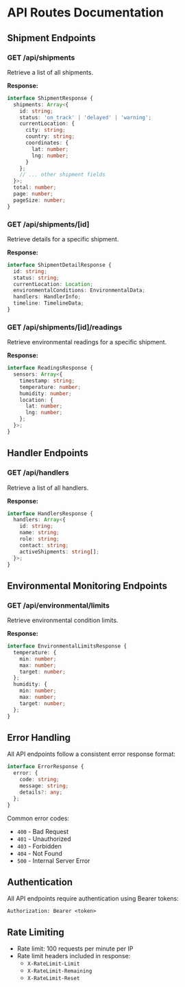 # API Routes Documentation

## Shipment Endpoints

### GET /api/shipments
Retrieve a list of all shipments.

**Response:**
```typescript
interface ShipmentResponse {
  shipments: Array<{
    id: string;
    status: 'on_track' | 'delayed' | 'warning';
    currentLocation: {
      city: string;
      country: string;
      coordinates: {
        lat: number;
        lng: number;
      }
    };
    // ... other shipment fields
  }>;
  total: number;
  page: number;
  pageSize: number;
}
```

### GET /api/shipments/[id]
Retrieve details for a specific shipment.

**Response:**
```typescript
interface ShipmentDetailResponse {
  id: string;
  status: string;
  currentLocation: Location;
  environmentalConditions: EnvironmentalData;
  handlers: HandlerInfo;
  timeline: TimelineData;
}
```

### GET /api/shipments/[id]/readings
Retrieve environmental readings for a specific shipment.

**Response:**
```typescript
interface ReadingsResponse {
  sensors: Array<{
    timestamp: string;
    temperature: number;
    humidity: number;
    location: {
      lat: number;
      lng: number;
    };
  }>;
}
```

## Handler Endpoints

### GET /api/handlers
Retrieve a list of all handlers.

**Response:**
```typescript
interface HandlersResponse {
  handlers: Array<{
    id: string;
    name: string;
    role: string;
    contact: string;
    activeShipments: string[];
  }>;
}
```

## Environmental Monitoring Endpoints

### GET /api/environmental/limits
Retrieve environmental condition limits.

**Response:**
```typescript
interface EnvironmentalLimitsResponse {
  temperature: {
    min: number;
    max: number;
    target: number;
  };
  humidity: {
    min: number;
    max: number;
    target: number;
  };
}
```

## Error Handling

All API endpoints follow a consistent error response format:

```typescript
interface ErrorResponse {
  error: {
    code: string;
    message: string;
    details?: any;
  };
}
```

Common error codes:
- `400` - Bad Request
- `401` - Unauthorized
- `403` - Forbidden
- `404` - Not Found
- `500` - Internal Server Error

## Authentication

All API endpoints require authentication using Bearer tokens:

```
Authorization: Bearer <token>
```

## Rate Limiting

- Rate limit: 100 requests per minute per IP
- Rate limit headers included in response:
  - `X-RateLimit-Limit`
  - `X-RateLimit-Remaining`
  - `X-RateLimit-Reset`

